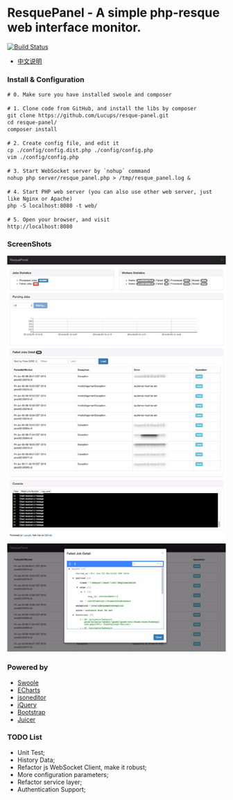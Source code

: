 ResquePanel - A simple php-resque web interface monitor.
============================================================

[![Build Status](https://travis-ci.org/Lucups/resque-panel.svg?branch=master)](https://travis-ci.org/Lucups/resque-panel)

- [中文说明](README_CN.md)

### Install & Configuration

```
# 0. Make sure you have installed swoole and composer

# 1. Clone code from GitHub, and install the libs by composer
git clone https://github.com/Lucups/resque-panel.git
cd resque-panel/
composer install

# 2. Create config file, and edit it
cp ./config/config.dist.php ./config/config.php
vim ./config/config.php

# 3. Start WebSocket server by `nohup` command
nohup php server/resque_panel.php > /tmp/resque_panel.log &

# 4. Start PHP web server (you can also use other web server, just like Nginx or Apache)
php -S localhost:8080 -t web/

# 5. Open your browser, and visit
http://localhost:8080
```

### ScreenShots

![All](screenshots/ResquePanel-Full.gif)
![Failed Job Detail](screenshots/ResquePanel-FailedJobDetail.gif)

### Powered by

- [Swoole](http://www.swoole.com/)
- [ECharts](http://echarts.baidu.com/)
- [jsoneditor](https://github.com/josdejong/jsoneditor)
- [jQuery](http://jquery.com/)
- [Bootstrap](https://getbootstrap.com/)
- [Juicer](http://juicer.name)

### TODO List

- Unit Test;
- History Data;
- Refactor js WebSocket Client, make it robust;
- More configuration parameters;
- Refactor service layer;
- Authentication Support;